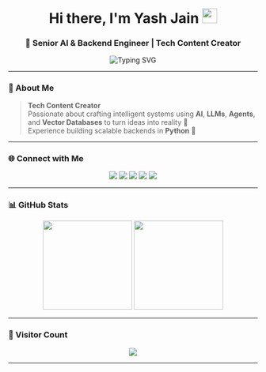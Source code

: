 <h1 align="center">Hi there, I'm Yash Jain <img src="https://media.giphy.com/media/hvRJCLFzcasrR4ia7z/giphy.gif" width="30px"></h1>
<h3 align="center">🚀 Senior AI & Backend Engineer | Tech Content Creator</h3>

<p align="center">
  <img src="https://readme-typing-svg.demolab.com?font=Fira+Code&pause=1000&center=true&vCenter=true&width=435&lines=Exploring+AI+%7C+LLMs+%7C+Agents+%7C+Python+Backends;Creating+Content+%2B+Building+with+Vector+Databases;Making+Complex+Things+Simple+%F0%9F%92%BB" alt="Typing SVG" />
</p>

---

### 🧠 About Me

> **Tech Content Creator**  
> Passionate about crafting intelligent systems using **AI**, **LLMs**, **Agents**, and **Vector Databases** to turn ideas into reality 🚀  
> Experience building scalable backends in **Python** 🐍

---

### 🌐 Connect with Me

<p align="center">
  <a href="https://github.com/yash0307jain"><img src="https://img.shields.io/badge/Github-000?style=for-the-badge&logo=github&logoColor=white"/></a>
  <a href="https://www.linkedin.com/in/yash0307jain"><img src="https://img.shields.io/badge/LinkedIn-0077B5?style=for-the-badge&logo=linkedin&logoColor=white"/></a>
  <a href="https://www.youtube.com/@yash0307jain"><img src="https://img.shields.io/badge/YouTube-FF0000?style=for-the-badge&logo=youtube&logoColor=white"/></a>
  <a href="https://topmate.io/yash0307jain"><img src="https://img.shields.io/badge/Topmate-orange?style=for-the-badge&logo=Topmate&logoColor=white"/></a>
  <a href="https://medium.com/algomart"><img src="https://img.shields.io/badge/Medium-12100E?style=for-the-badge&logo=medium&logoColor=white"/></a>
</p>

---

### 📊 GitHub Stats

<p align="center">
  <img src="https://github-readme-stats.vercel.app/api?username=yash0307jain&show_icons=true&theme=tokyonight" height="180px"/>
  <img src="https://github-readme-stats.vercel.app/api/top-langs/?username=yash0307jain&layout=compact&theme=tokyonight&hide=css,scss,html" height="180px"/>
</p>

---

### 👀 Visitor Count

<p align="center">
  <img src="https://profile-counter.glitch.me/yash0307jain/count.svg" />
</p>

---

